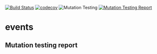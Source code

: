 [![Build Status](https://github.com/KrstfP/events/actions/workflows/ci.yml/badge.svg)](https://github.com/KrstfP/events/actions)
[![codecov](https://codecov.io/gh/KrstfP/events/graph/badge.svg?token=HBZ5Y22I77)](https://codecov.io/gh/KrstfP/events)
![Mutation Testing](https://img.shields.io/endpoint?url=https%3A%2F%2Fkrstfp.github.io%2Fevents%2Fpit-reports%2Fmutation-score.json)
[![Mutation Testing Report](https://img.shields.io/badge/Mutation_test-Report-blue)](https://krstfp.github.io/events/pit-reports/)

# events

## Mutation testing report

